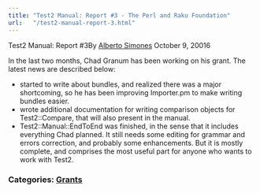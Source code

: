 ```yaml
---
title: "Test2 Manual: Report #3 - The Perl and Raku Foundation"
url:   "/test2-manual-report-3.html"
---
```

Test2 Manual: Report #3By
[Alberto Simones](http://blogs.perl.org/users/alberto_simoes/)
October 9, 20016

In the last two months, Chad Granum has been working on
his grant. The latest news are described below:
-   started to write about bundles, and realized there was a major
    shortcoming, so he has been improving Importer.pm to make writing
    bundles easier.
-   wrote additional documentation for writing comparison objects for
    Test2::Compare, that will also present in the manual.
-   Test2::Manual::EndToEnd was finished, in the sense that it includes
    everything Chad planned. It still needs some editing for grammar and
    errors correction, and probably some enhancements. But it is mostly
    complete, and comprises the most useful part for anyone who wants to
    work with Test2.

### Categories: [Grants](grants.html)